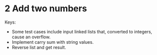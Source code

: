 # 2 Add two numbers
Keys:
- Some test cases include input linked lists that, converted to integers, cause an overflow.
- Implement carry sum with string values.
- Reverse list and get result.
